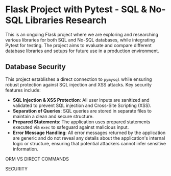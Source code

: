 # Flask Project with Pytest - SQL & No-SQL Libraries Research

This is an ongoing Flask project where we are exploring and researching various libraries for both SQL and No-SQL databases, while integrating Pytest for testing. The project aims to evaluate and compare different database libraries and setups for future use in a production environment.


## Database Security

This project establishes a direct connection to `pymysql` while ensuring robust protection against SQL injection and XSS attacks. Key security features include:

- **SQL Injection & XSS Protection**: All user inputs are sanitized and validated to prevent SQL injection and Cross-Site Scripting (XSS).
- **Separation of Queries**: SQL queries are stored in separate files to maintain a clean and secure structure.
- **Prepared Statements**: The application uses prepared statements executed via `exec` to safeguard against malicious input.
- **Error Message Handling**: All error messages returned by the application are generic and do not reveal any details about the application's internal logic or structure, ensuring that potential attackers cannot infer sensitive information.


ORM VS DIRECT COMMANDS


SECURITY




